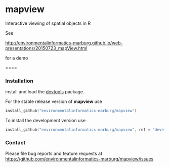 # mapview
Interactive viewing of spatial objects in R

See 

http://environmentalinformatics-marburg.github.io/web-presentations/20150723_mapView.html

for a demo

====

### Installation

install and load the [devtools](http://cran.r-project.org/package=devtools) package.

For the stable release version of **mapview** use


```S
install_github("environmentalinformatics-marburg/mapview")
```


To install the development version use


```S
install_github("environmentalinformatics-marburg/mapview", ref = "develop")
```


### Contact

Please file bug reports and feature requests at https://github.com/environmentalinformatics-marburg/mapview/issues
